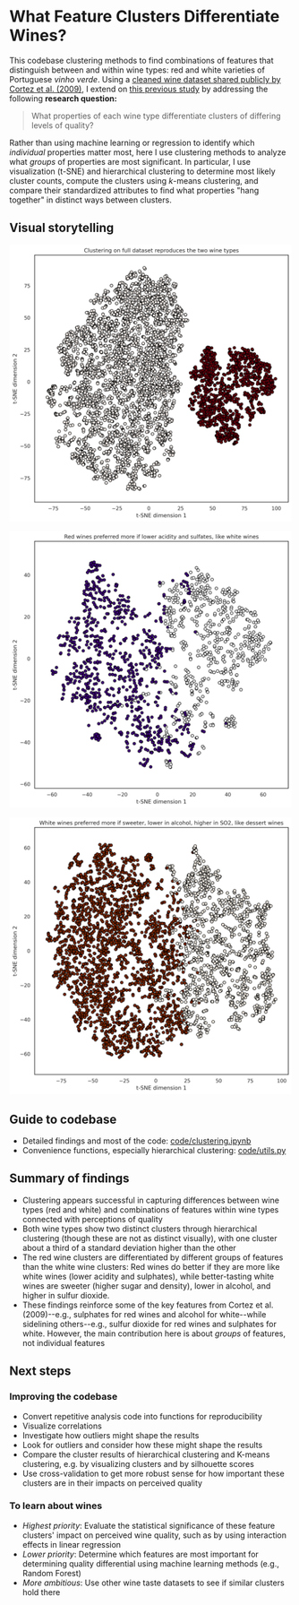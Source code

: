 # What Feature Clusters Differentiate Wines?

This codebase clustering methods to find combinations of features that distinguish between and within wine types: red and white varieties of Portuguese _vinho verde_. Using a [cleaned wine dataset shared publicly by Cortez et al. (2009)](https://www.kaggle.com/datasets/uciml/red-wine-quality-cortez-et-al-2009/), I extend on [this previous study](https://doi.org/10.1016/j.dss.2009.05.016) by addressing the following **research question:**

> What properties of each wine type differentiate clusters of differing levels of quality?

Rather than using machine learning or regression to identify which *individual* properties matter most, here I use clustering methods to analyze what *groups* of properties are most significant. In particular, I use visualization (t-SNE) and hierarchical clustering to determine most likely cluster counts, compute the clusters using *k*-means clustering, and compare their standardized attributes to find what properties "hang together" in distinct ways between clusters.


## Visual storytelling

![Clustering on full wine dataset](output/scatter_full.png)

![Clustering on red wines](output/scatter_red.png)

![Clustering on white wines](output/scatter_white.png)


## Guide to codebase

*  Detailed findings and most of the code: [code/clustering.ipynb](code/clustering.ipynb)
*  Convenience functions, especially hierarchical clustering: [code/utils.py](code/utils.py)



## Summary of findings

* Clustering appears successful in capturing differences between wine types (red and white) and combinations of features within wine types connected with perceptions of quality
* Both wine types show two distinct clusters through hierarchical clustering (though these are not as distinct visually), with one cluster about a third of a standard deviation higher than the other
* The red wine clusters are differentiated by different groups of features than the white wine clusters: Red wines do better if they are more like white wines (lower acidity and sulphates), while better-tasting white wines are sweeter (higher sugar and density), lower in alcohol, and higher in sulfur dioxide.
* These findings reinforce some of the key features from Cortez et al. (2009)--e.g., sulphates for red wines and alcohol for white--while sidelining others--e.g., sulfur dioxide for red wines and sulphates for white. However, the main contribution here is about _groups_ of features, not individual features


## Next steps

### Improving the codebase

* Convert repetitive analysis code into functions for reproducibility
* Visualize correlations
* Investigate how outliers might shape the results
* Look for outliers and consider how these might shape the results
* Compare the cluster results of hierarchical clustering and K-means clustering, e.g. by visualizing clusters and by silhouette scores
* Use cross-validation to get more robust sense for how important these clusters are in their impacts on perceived quality

### To learn about wines

* *Highest priority*: Evaluate the statistical significance of these feature clusters' impact on perceived wine quality, such as by using interaction effects in linear regression
* *Lower priority*: Determine which features are most important for determining quality differential using machine learning methods (e.g., Random Forest)
* *More ambitious*: Use other wine taste datasets to see if similar clusters hold there

